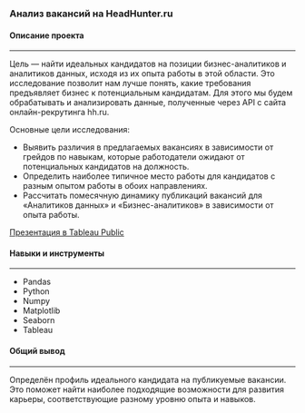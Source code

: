 ### Анализ вакансий на HeadHunter.ru
#### Описание проекта
---
Цель — найти идеальных кандидатов на позиции бизнес-аналитиков и аналитиков данных, исходя из их опыта работы в этой области. Это исследование позволит нам лучше понять, какие требования предъявляет бизнес к потенциальным кандидатам. Для этого мы будем обрабатывать и анализировать данные, полученные через API с сайта онлайн-рекрутинга hh.ru.

Основные цели исследования:
- Выявить различия в предлагаемых вакансиях в зависимости от грейдов по навыкам, которые работодатели ожидают от потенциальных кандидатов на должность.
- Определить наиболее типичное место работы для кандидатов с разным опытом работы в обоих направлениях.
- Рассчитать помесячную динамику публикаций вакансий для «Аналитиков данных» и «Бизнес-аналитиков» в зависимости от опыта работы.
 
[Презентация в Tableau Public](https://public.tableau.com/app/profile/helen.rusetska/viz/-_17092487211510/presentation)
#### Навыки и инструменты
---
- Pandas
- Python
- Numpy
- Matplotlib
- Seaborn
- Tableau

#### Общий вывод
---
Определён профиль идеального кандидата на публикуемые вакансии. Это поможет найти наиболее подходящие возможности для развития карьеры, соответствующие разному уровню опыта и навыков.
